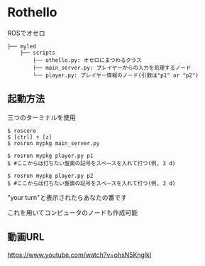 # Rothello
ROSでオセロ
```
├── myled
    ├── scripts
        ├── othello.py: オセロにまつわるクラス
        ├── main_server.py: プレイヤーからの入力を処理するノード
        └── player.py: プレイヤー情報のノード(引数は"p1" or "p2")
```

## 起動方法
三つのターミナルを使用

```Terminal1
$ roscore
$ [ctrl] + [z]
$ rosrun mypkg main_server.py
```

```Terminal2
$ rosrun mypkg player.py p1
$ #ここからは打ちたい盤面の記号をスペースを入れて打つ(例, 3 d)
```

```Terminal3
$ rosrun mypkg player.py p2
$ #ここからは打ちたい盤面の記号をスペースを入れて打つ(例, 3 d)
```

"your turn"と表示されたらあなたの番です

これを用いてコンピュータのノードも作成可能

## 動画URL
https://www.youtube.com/watch?v=ohsN5KnglkI
